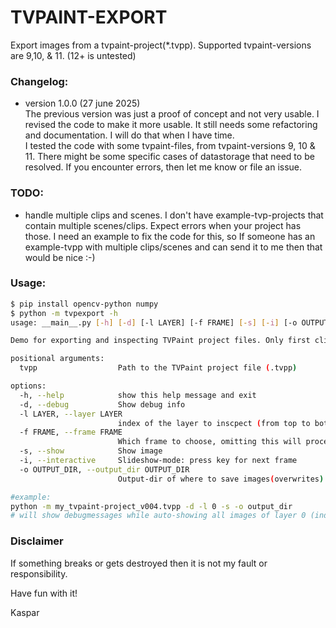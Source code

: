 TVPAINT-EXPORT
==============

Export images from a tvpaint-project(*.tvpp). Supported tvpaint-versions are 9,10, & 11. (12+ is untested)

### Changelog:
- version 1.0.0  (27 june 2025)  
The previous version was just a proof of concept and not very usable.
I revised the code to make it more usable. It still needs some refactoring and documentation. I will do that when I have time.  
I tested the code with some tvpaint-files, from tvpaint-versions 9, 10 & 11. There might be some specific cases of datastorage that need to be resolved.
If you encounter errors, then let me know or file an issue.

### TODO:
- handle multiple clips and scenes. I don't have example-tvp-projects that contain multiple scenes/clips. Expect errors when your project has those. I need an example to fix the code for this, so If someone has an example-tvpp with multiple clips/scenes and can send it to me then that would be nice :-)

### Usage:
```sh
$ pip install opencv-python numpy
$ python -m tvpexport -h
usage: __main__.py [-h] [-d] [-l LAYER] [-f FRAME] [-s] [-i] [-o OUTPUT_DIR] tvpp

Demo for exporting and inspecting TVPaint project files. Only first clip is supported(yet)

positional arguments:
  tvpp                  Path to the TVPaint project file (.tvpp)

options:
  -h, --help            show this help message and exit
  -d, --debug           Show debug info
  -l LAYER, --layer LAYER
                        index of the layer to inscpect (from top to bottom = [0:])
  -f FRAME, --frame FRAME
                        Which frame to choose, omitting this will process all
  -s, --show            Show image
  -i, --interactive     Slideshow-mode: press key for next frame
  -o OUTPUT_DIR, --output_dir OUTPUT_DIR
                        Output-dir of where to save images(overwrites)

#example:
python -m my_tvpaint-project_v004.tvpp -d -l 0 -s -o output_dir
# will show debugmessages while auto-showing all images of layer 0 (index = top to bottom), and save the images as png tp directory 'output_dir'
```

### Disclaimer
If something breaks or gets destroyed then it is not my fault or responsibility.

Have fun with it!

Kaspar
